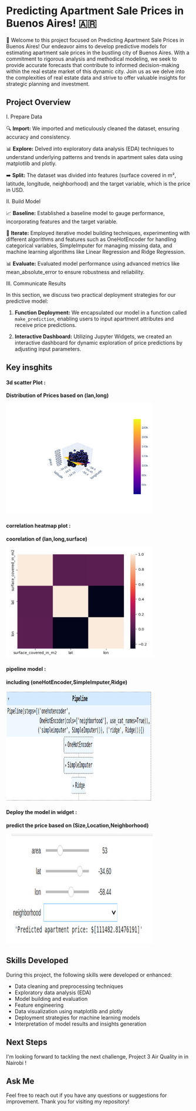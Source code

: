 # Predicting Apartment Sale Prices in Buenos Aires! 🇦🇷


🚀 Welcome to this project focused on Predicting Apartment Sale Prices in Buenos Aires! Our endeavor aims to develop predictive models for estimating apartment sale prices in the bustling city of Buenos Aires. With a commitment to rigorous analysis and methodical modeling, we seek to provide accurate forecasts that contribute to informed decision-making within the real estate market of this dynamic city. Join us as we delve into the complexities of real estate data and strive to offer valuable insights for strategic planning and investment.

## Project Overview 

I. Prepare Data

🔍 **Import:** We imported and meticulously cleaned the dataset, ensuring accuracy and consistency.

📊 **Explore:** Delved into exploratory data analysis (EDA) techniques to understand underlying patterns and trends in apartment sales data using matplotlib and plotly.

➡️ **Split:** The dataset was divided into features (surface covered in m², latitude, longitude, neighborhood) and the target variable, which is the price in USD.

II. Build Model

📈 **Baseline:** Established a baseline model to gauge performance, incorporating features and the target variable.

🔄 **Iterate:** Employed iterative model building techniques, experimenting with different algorithms and features such as OneHotEncoder for handling categorical variables, SimpleImputer for managing missing data, and machine learning algorithms like Linear Regression and Ridge Regression.

📊 **Evaluate:** Evaluated model performance using advanced metrics like mean_absolute_error to ensure robustness and reliability.

III. Communicate Results

In this section, we discuss two practical deployment strategies for our predictive model:

1. **Function Deployment:** We encapsulated our model in a function called `make_prediction`, enabling users to input apartment attributes and receive price predictions.

2. **Interactive Dashboard:** Utilizing Jupyter Widgets, we created an interactive dashboard for dynamic exploration of price predictions by adjusting input parameters.

## Key insghits 

#### 3d scatter Plot : 
**Distribution of Prices based on (lan,long)**

<img src="images/pr2_2plt.png" alt=" Distribution of Prices based on lan & long " width="400" height="300">

#### correlation heatmap plot :
**coorelation of (lan,long,surface)**

<img src="images/pr2_4coor.png" alt="coorelation of lan,long, surface coverd in m2" width="400" height="300">

#### pipeline model : 
**including (oneHotEncoder,SimpleImputer,Ridge)**

<img src="images/pr2_1Model.png" alt="pipeline model" width="400" height="300">

#### Deploy the model in widget : 
**predict the price based on (Size,Location,Neighborhood)**

<img src="images/pr2_3widg.png" alt="predict price on widget" width="400" height="300">

## Skills Developed

During this project, the following skills were developed or enhanced:
- Data cleaning and preprocessing techniques
- Exploratory data analysis (EDA)
- Model building and evaluation
- Feature engineering
- Data visualization using matplotlib and plotly
- Deployment strategies for machine learning models
- Interpretation of model results and insights generation

## Next Steps

I'm looking forward to tackling the next challenge, Project 3 Air Quality in in Nairobi !

## Ask Me 

Feel free to reach out if you have any questions or suggestions for improvement. Thank you for visiting my repository!


